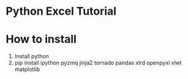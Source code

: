 Python Excel Tutorial
=====================

How to install
===============
1. Install python
2. pip install ipython pyzmq jinja2 tornado pandas xlrd openpyxl xlwt matplotlib
